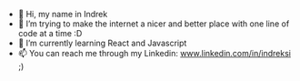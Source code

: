 - 👋 Hi, my name in Indrek
- 👀 I’m trying to make the internet a nicer and better place with one line of code at a time :D 
- 🌱 I’m currently learning React and Javascript
- 📫 You can reach me through my Linkedin: www.linkedin.com/in/indreksi ;)

<!---
indreksi/indreksi is a ✨ special ✨ repository because its `README.md` (this file) appears on your GitHub profile.
You can click the Preview link to take a look at your changes.
--->
